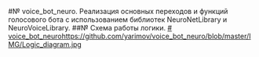 #№ voice_bot_neuro.
Реализация основных переходов и функций голосового бота с использованием библиотек NeuroNetLibrary и NeuroVoiceLibrary. 
##№ Схема работы логики.
[# voice_bot_neuro](https://github.com/yarimov/voice_bot_neuro/blob/master/IMG/Logic_diagram.jpg)https://github.com/yarimov/voice_bot_neuro/blob/master/IMG/Logic_diagram.jpg
